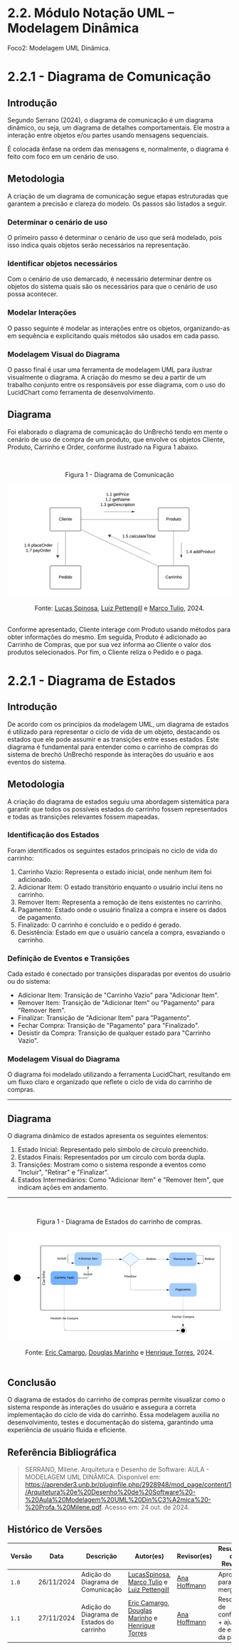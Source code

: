 # 2.2. Módulo Notação UML – Modelagem Dinâmica

Foco2: Modelagem UML Dinâmica.

# 2.2.1 - Diagrama de Comunicação

## Introdução

Segundo Serrano (2024), o diagrama de comunicação é um diagrama dinâmico, ou seja, um diagrama de detalhes comportamentais. Ele mostra a interação entre objetos e/ou partes usando mensagens sequenciais.

É colocada ênfase na ordem das mensagens e, normalmente, o diagrama é feito com foco em um cenário de uso.

## Metodologia

A criação de um diagrama de comunicação segue etapas estruturadas que garantem a precisão e clareza do modelo. Os passos são listados a seguir.

### Determinar o cenário de uso

O primeiro passo é determinar o cenário de uso que será modelado, pois isso indica quais objetos serão necessários na representação.

### Identificar objetos necessários

Com o cenário de uso demarcado, é necessário determinar dentre os objetos do sistema quais são os necessários para que o cenário de uso possa acontecer.

### Modelar Interações

O passo seguinte é modelar as interações entre os objetos, organizando-as em sequência e explicitando quais métodos são usados em cada passo.

### Modelagem Visual do Diagrama

O passo final é usar uma ferramenta de modelagem UML para ilustrar visualmente o diagrama. A criação do mesmo se deu a partir de um trabalho conjunto entre os responsáveis por esse diagrama, com o uso do LucidChart como ferramenta de desenvolvimento.

## Diagrama

Foi elaborado o diagrama de comunicação do UnBrechó tendo em mente o cenário de uso de compra de um produto, que envolve os objetos Cliente, Produto, Carrinho e Order, conforme ilustrado na Figura 1 abaixo.

<br><figcaption align="center">Figura 1 - Diagrama de Comunicação</figcaption>

![Diagrama de comunicacao](../Imagens/diagrama_comunicacao.png)

<figcaption align="center">Fonte: <a href="https://github.com/LucasSpinosa" target="_blank">Lucas Spinosa</a>, <a href="https://github.com/LuizPettengill" target="_blank">Luiz Pettengill</a> e <a href="https://github.com/MarcoTulioSoares" target="_blank">Marco Tulio</a>, 2024.
</figcaption><br>

Conforme apresentado, Cliente interage com Produto usando métodos para obter informações do mesmo. Em seguida, Produto é adicionado ao Carrinho de Compras, que por sua vez informa ao Cliente o valor dos produtos selecionados. Por fim, o Cliente reliza o Pedido e o paga.

# 2.2.1 - Diagrama de Estados

## Introdução

De acordo com os princípios da modelagem UML, um diagrama de estados é utilizado para representar o ciclo de vida de um objeto, destacando os estados que ele pode assumir e as transições entre esses estados. Este diagrama é fundamental para entender como o carrinho de compras do sistema de brechó UnBrechó responde às interações do usuário e aos eventos do sistema.

## Metodologia

A criação do diagrama de estados seguiu uma abordagem sistemática para garantir que todos os possíveis estados do carrinho fossem representados e todas as transições relevantes fossem mapeadas.

### Identificação dos Estados

Foram identificados os seguintes estados principais no ciclo de vida do carrinho:

1. Carrinho Vazio: Representa o estado inicial, onde nenhum item foi adicionado.
2. Adicionar Item: O estado transitório enquanto o usuário inclui itens no carrinho.
3. Remover Item: Representa a remoção de itens existentes no carrinho.
4. Pagamento: Estado onde o usuário finaliza a compra e insere os dados de pagamento.
5. Finalizado: O carrinho é concluído e o pedido é gerado.
6. Desistência: Estado em que o usuário cancela a compra, esvaziando o carrinho.

### Definição de Eventos e Transições

Cada estado é conectado por transições disparadas por eventos do usuário ou do sistema:

- Adicionar Item: Transição de "Carrinho Vazio" para "Adicionar Item".
- Remover Item: Transição de "Adicionar Item" ou "Pagamento" para "Remover Item".
- Finalizar: Transição de "Adicionar Item" para "Pagamento".
- Fechar Compra: Transição de "Pagamento" para "Finalizado".
- Desistir da Compra: Transição de qualquer estado para "Carrinho Vazio".

### Modelagem Visual do Diagrama

O diagrama foi modelado utilizando a ferramenta LucidChart, resultando em um fluxo claro e organizado que reflete o ciclo de vida do carrinho de compras.

---

## Diagrama

O diagrama dinâmico de estados apresenta os seguintes elementos:

1. Estado Inicial: Representado pelo símbolo de círculo preenchido.
2. Estados Finais: Representados por um círculo com borda dupla.
3. Transições: Mostram como o sistema responde a eventos como "Incluir", "Retirar" e "Finalizar".
4. Estados Intermediários: Como "Adicionar Item" e "Remover Item", que indicam ações em andamento.

---

<br><figcaption align="center">Figura 1 - Diagrama de Estados do carrinho de compras.</figcaption>

![Diagrama de estados do carrinho de compras](../Imagens/diagrama_estado_carrinho.png)

<figcaption align="center">Fonte: <a href="https://github.com/Ericcs10" target="_blank">Eric Camargo</a>, <a href="https://github.com/M4RINH0" target="_blank">Douglas Marinho</a> e <a href="https://github.com/henriqtorresl" target="_blank">Henrique Torres</a>, 2024.
</figcaption><br>

## Conclusão

O diagrama de estados do carrinho de compras permite visualizar como o sistema responde às interações do usuário e assegura a correta implementação do ciclo de vida do carrinho. Essa modelagem auxilia no desenvolvimento, testes e documentação do sistema, garantindo uma experiência de usuário fluida e eficiente.

## Referência Bibliográfica

> SERRANO, Milene. Arquitetura e Desenho de Software: AULA - MODELAGEM UML DINÂMICA. Disponível em: <https://aprender3.unb.br/pluginfile.php/2928948/mod_page/content/1/Arquitetura%20e%20Desenho%20de%20Software%20-%20Aula%20Modelagem%20UML%20Din%C3%A2mica%20-%20Profa.%20Milene.pdf>. Acesso em: 24 out. de 2024.

## Histórico de Versões

| Versão | Data       | Descrição              | Autor(es)                                                                                                                                          | Revisor(es)                                          | Resultado da Revisão                                         |
| ------ | ---------- | ---------------------- | -------------------------------------------------------------------------------------------------------------------------------------------------- | ---------------------------------------------------- | ---------------------------------------------------- |
| `1.0`  | 26/11/2024 | Adição do Diagrama de Comunicação | [LucasSpinosa](https://github.com/LucasSpinosa), [Marco Tulio](https://github.com/MarcoTulioSoares) e [Luiz Pettengill](https://github.com/LuizPettengill)  | [Ana Hoffmann](https://github.com/) | Aprovado para merge |
| `1.1`  | 27/11/2024 | Adição do Diagrama de Estados do carrinho | [Eric Camargo](https://github.com/Ericcs10), [Douglas Marinho](https://github.com/M4RINH0) e [Henrique Torres](https://github.com/henriqtorresl) | [Ana Hoffmann](https://github.com/) | Resolução de conflitos + ajustes de estilo da página |


